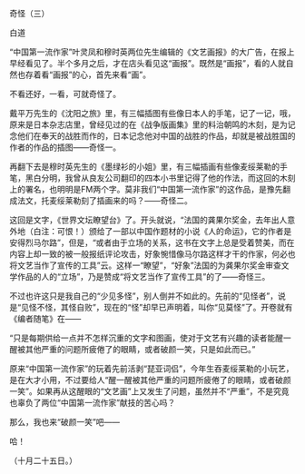 奇怪（三）

白道　　

  

“中国第一流作家”叶灵凤和穆时英两位先生编辑的《文艺画报》的大广告，在报上早经看见了。半个多月之后，才在店头看见这“画报”。既然是“画报”，看的人就自然也存着看“画报”的心，首先来看“画”。

不看还好，一看，可就奇怪了。

戴平万先生的《沈阳之旅》里，有三幅插图有些像日本人的手笔，记了一记，哦，原来是日本杂志店里，曾经见过的在《战争版画集》里的料治朝鸣的木刻，是为记念他们在奉天的战胜而作的，日本记念他对中国的战胜的作品，却就是被战胜国的作者的作品的插图——奇怪一。

再翻下去是穆时英先生的《墨绿衫的小姐》里，有三幅插画有些像麦绥莱勒的手笔，黑白分明，我曾从良友公司翻印的四本小书里记得了他的作法，而这回的木刻上的署名，也明明是FM两个字。莫非我们“中国第一流作家”的这作品，是豫先翻成法文，托麦绥莱勒刻了插画来的吗？——奇怪二。

这回是文字，《世界文坛瞭望台》了。开头就说，“法国的龚果尔奖金，去年出人意外地（白注：可恨！）颁给了一部以中国作题材的小说《人的命运》，它的作者是安得烈马尔路”，但是，“或者由于立场的关系，这书在文字上总是受着赞美，而在内容上却一致的被一般报纸评论攻击，好象惋惜像马尔路这样才干的作家，何必也将文艺当作了宣传的工具”云。这样一“瞭望”，“好象”法国的为龚果尔奖金审查文学作品的人的“立场”，乃是赞成“将文艺当作了宣传工具”的了——奇怪三。

不过也许这只是我自己的“少见多怪”，别人倒并不如此的。先前的“见怪者”，说是“见怪不怪，其怪自败”，现在的“怪”却早已声明着，叫你“见莫怪”了。开卷就有《编者随笔》在——

“只是每期供给一点并不怎样沉重的文字和图画，使对于文艺有兴趣的读者能醒一醒被其他严重的问题所疲倦了的眼睛，或者破颜一笑，只是如此而已。”

  

原来“中国第一流作家”的玩着先前活剥“琵亚词侣”，今年生吞麦绥莱勒的小玩艺，是在大才小用，不过要给人“醒一醒被其他严重的问题所疲倦了的眼睛，或者破颜一笑”。如果再从这醒眼的“文艺画”上又发生了问题，虽然并不“严重”，不是究竟也辜负了两位“中国第一流作家”献技的苦心吗？

那么，我也来“破颜一笑”吧——

哈！

  

（十月二十五日。）
